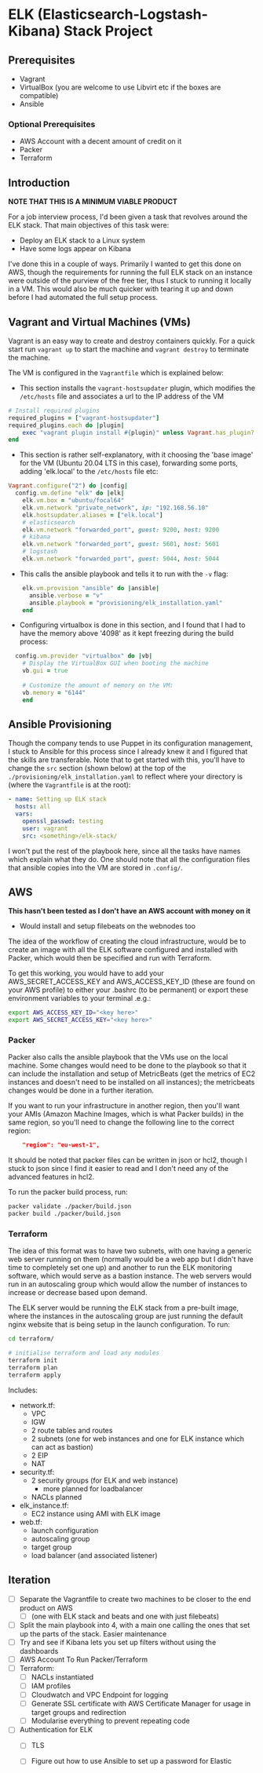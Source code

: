 # ELK (Elasticsearch-Logstash-Kibana) Stack Project

## Prerequisites
* Vagrant
* VirtualBox (you are welcome to use Libvirt etc if the boxes are compatible)
* Ansible

### Optional Prerequisites
* AWS Account with a decent amount of credit on it
* Packer
* Terraform

## Introduction

**NOTE THAT THIS IS A MINIMUM VIABLE PRODUCT**

For a job interview process, I'd been given a task that revolves around the ELK stack. That main objectives of this task were:
* Deploy an ELK stack to a Linux system
* Have some logs appear on Kibana

I've done this in a couple of ways. Primarily I wanted to get this done on AWS, though the requirements for running the full ELK stack on an instance were outside of the purview of the free tier, thus I stuck to running it locally in a VM. This would also be much quicker with tearing it up and down before I had automated the full setup process.

## Vagrant and Virtual Machines (VMs)

Vagrant is an easy way to create and destroy containers quickly. For a quick start run `vagrant up` to start the machine and `vagrant destroy` to terminate the machine.

The VM is configured in the `Vagrantfile` which is explained below:

* This section installs the `vagrant-hostsupdater` plugin, which modifies the `/etc/hosts` file and associates a url to the IP address of the VM

```ruby
# Install required plugins
required_plugins = ["vagrant-hostsupdater"]
required_plugins.each do |plugin|
    exec "vagrant plugin install #{plugin}" unless Vagrant.has_plugin? plugin
end
```
* This section is rather self-explanatory, with it choosing the 'base image' for the VM (Ubuntu 20.04 LTS in this case), forwarding some ports, adding 'elk.local' to the `/etc/hosts` file etc:

```ruby
Vagrant.configure("2") do |config|
  config.vm.define "elk" do |elk|
    elk.vm.box = "ubuntu/focal64"
    elk.vm.network "private_network", ip: "192.168.56.10"
    elk.hostsupdater.aliases = ["elk.local"]
    # elasticsearch
    elk.vm.network "forwarded_port", guest: 9200, host: 9200
    # kibana
    elk.vm.network "forwarded_port", guest: 5601, host: 5601
    # logstash
    elk.vm.network "forwarded_port", guest: 5044, host: 5044
```

* This calls the ansible playbook and tells it to run with the `-v` flag:
```ruby
    elk.vm.provision "ansible" do |ansible|
      ansible.verbose = "v"
      ansible.playbook = "provisioning/elk_installation.yaml"
	end
```

* Configuring virtualbox is done in this section, and I found that I had to have the memory above '4098' as it kept freezing during the build process:
```ruby
  config.vm.provider "virtualbox" do |vb|
    # Display the VirtualBox GUI when booting the machine
    vb.gui = true
  
    # Customize the amount of memory on the VM:
    vb.memory = "6144"
	end
```

## Ansible Provisioning

Though the company tends to use Puppet in its configuration management, I stuck to Ansible for this process since I already knew it and I figured that the skills are transferable. Note that to get started with this, you'll have to change the `src` section (shown below) at the top of the `./provisioning/elk_installation.yaml` to reflect where your directory is (where the `Vagrantfile` is at the root):

```yaml
- name: Setting up ELK stack
  hosts: all
  vars:
    openssl_passwd: testing
    user: vagrant
    src: <something>/elk-stack/
```
I won't put the rest of the playbook here, since all the tasks have names which explain what they do. One should note that all the configuration files that ansible copies into the VM are stored in `.config/`.

## AWS
**This hasn't been tested as I don't have an AWS account with money on it**
* Would install and setup filebeats on the webnodes too

The idea of the workflow of creating the cloud infrastructure, would be to create an image with all the ELK software configured and installed with Packer, which would then be specified and run with Terraform.

To get this working, you would have to add your AWS_SECRET_ACCESS_KEY and AWS_ACCESS_KEY_ID (these are found on your AWS profile) to either your .bashrc (to be permanent) or export these environment variables to your terminal .e.g.:

```sh
export AWS_ACCESS_KEY_ID="<key here>"
export AWS_SECRET_ACCESS_KEY="<key here>"
```
### Packer

Packer also calls the ansible playbook that the VMs use on the local machine. Some changes would need to be done to the playbook so that it can include the installation and setup of MetricBeats (get the metrics of EC2 instances and doesn't need to be installed on all instances); the metricbeats changes would be done in a further iteration.

If you want to run your infrastructure in another region, then you'll want your AMIs (Amazon Machine Images, which is what Packer builds) in the same region, so you'll need to change the following line to the correct region:
```json
	"region": "eu-west-1",
```

It should be noted that packer files can be written in json or hcl2, though I stuck to json since I find it easier to read and I don't need any of the advanced features in hcl2.

To run the packer build process, run:
```sh
packer validate ./packer/build.json
packer build ./packer/build.json
```

### Terraform

The idea of this format was to have two subnets, with one having a generic web server running on them (normally would be a web app but I didn't have time to completely set one up) and another to run the ELK monitoring software, which would serve as a bastion instance. The web servers would run in an autoscaling group which would allow the number of instances to increase or decrease based upon demand.

The ELK server would be running the ELK stack from a pre-built image, where the instances in the autoscaling group are just running the default nginx website that is being setup in the launch configuration.
To run:

```sh
cd terraform/

# initialise terraform and load any modules
terraform init
terraform plan
terraform apply
```
Includes:
* network.tf: 
  * VPC
  * IGW
  * 2 route tables and routes
  * 2 subnets (one for web instances and one for ELK instance which can act as bastion)
  * 2 EIP
  * NAT
* security.tf:
  * 2 security groups (for ELK and web instance)
    * more planned for loadbalancer
  * NACLs planned
* elk_instance.tf:
  * EC2 instance using AMI with ELK image
* web.tf:
  * launch configuration
  * autoscaling group
  * target group
  * load balancer (and associated listener)

## Iteration
* [ ] Separate the Vagrantfile to create two machines to be closer to the end product on AWS
	* [ ] (one with ELK stack and beats and one with just filebeats)
* [ ] Split the main playbook into 4, with a main one calling the ones that set up the parts of the stack. Easier maintenance
* [ ] Try and see if Kibana lets you set up filters without using the dashboards
* [ ] AWS Account To Run Packer/Terraform
* [ ] Terraform:
	* [ ] NACLs instantiated
	* [ ] IAM profiles
	* [ ] Cloudwatch and VPC Endpoint for logging
	* [ ] Generate SSL certificate with AWS Certificate Manager for usage in target groups and redirection
	* [ ] Modularise everything to prevent repeating code
* [ ] Authentication for ELK
	* [ ] TLS
	* [ ] Figure out how to use Ansible to set up a password for Elastic

